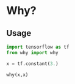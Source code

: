 # Why?

## Usage
```python
import tensorflow as tf
from why import why

x = tf.constant(3.)

why(x,x)
```
